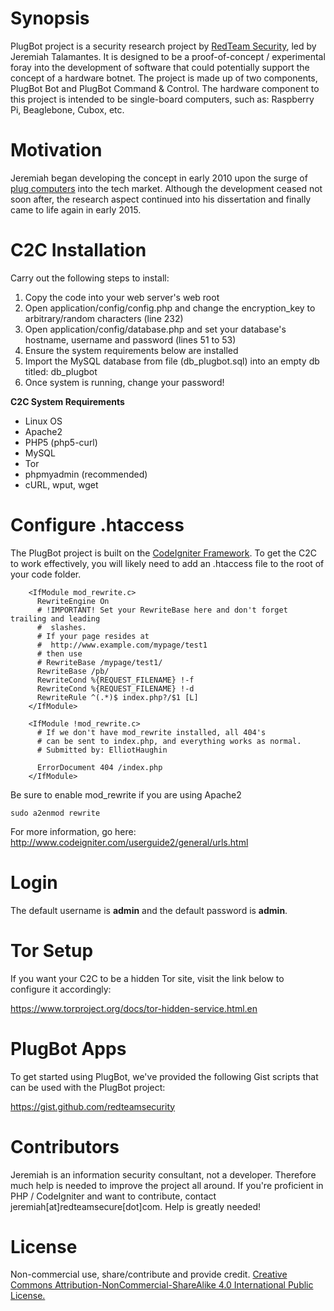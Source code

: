 

<h1>Synopsis</h1>

PlugBot project is a security research project by <a href="http://www.redteamsecure.com">RedTeam Security</a>, led by Jeremiah Talamantes. It is designed to be a proof-of-concept / experimental foray into the development of software that could potentially support the concept of a hardware botnet. The project is made up of two components, PlugBot Bot and PlugBot Command & Control. The hardware component to this project is intended to be single-board computers, such as: Raspberry Pi, Beaglebone, Cubox, etc.

<h1>Motivation</h1>

Jeremiah began developing the concept in early 2010 upon the surge of <a href="http://en.wikipedia.org/wiki/Plug_computer">plug computers</a> into the tech market. Although the development ceased not soon after, the research aspect continued into his dissertation and finally came to life again in early 2015.

<h1>C2C Installation</h1>

Carry out the following steps to install:

<ol>
	<li>Copy the code into your web server's web root</li>
	<li>Open application/config/config.php and change the encryption_key to arbitrary/random characters (line 232)</li>
	<li>Open application/config/database.php and set your database's hostname, username and password (lines 51 to 53)</li>
	<li>Ensure the system requirements below are installed</li>
	<li>Import the MySQL database from file (db_plugbot.sql) into an empty db titled: db_plugbot</li>
	<li>Once system is running, change your password!</li>
</ol>

<b>C2C System Requirements</b>

<ul>
	<li>Linux OS</li>
	<li>Apache2</li>
	<li>PHP5 (php5-curl)</li>
	<li>MySQL</li>
	<li>Tor</li>
	<li>phpmyadmin (recommended)</li>
	<li>cURL, wput, wget</li>
</ul>

<h1>Configure .htaccess</h1>

The PlugBot project is built on the <a href="http://www.codeigniter.com/" target="_blank">CodeIgniter Framework</a>. To get the C2C to work effectively, you will likely need to add an .htaccess file to the root of your code folder.

		<IfModule mod_rewrite.c>
		  RewriteEngine On
		  # !IMPORTANT! Set your RewriteBase here and don't forget trailing and leading
		  #  slashes.
		  # If your page resides at
		  #  http://www.example.com/mypage/test1
		  # then use
		  # RewriteBase /mypage/test1/
		  RewriteBase /pb/
		  RewriteCond %{REQUEST_FILENAME} !-f
		  RewriteCond %{REQUEST_FILENAME} !-d
		  RewriteRule ^(.*)$ index.php?/$1 [L]
		</IfModule>
		
		<IfModule !mod_rewrite.c>
		  # If we don't have mod_rewrite installed, all 404's
		  # can be sent to index.php, and everything works as normal.
		  # Submitted by: ElliotHaughin
		
		  ErrorDocument 404 /index.php
		</IfModule>
		
Be sure to enable mod_rewrite if you are using Apache2

<code>sudo a2enmod rewrite</code>

For more information, go here: <a href="http://www.codeigniter.com/userguide2/general/urls.html" target="_blank">http://www.codeigniter.com/userguide2/general/urls.html</a>

<h1>Login</h1>

The default username is <b>admin</b> and the default password is <b>admin</b>.

<h1>Tor Setup</h1>

If you want your C2C to be a hidden Tor site, visit the link below to configure it accordingly:

<a href="https://www.torproject.org/docs/tor-hidden-service.html.en" target="_blank">https://www.torproject.org/docs/tor-hidden-service.html.en</a>

<h1>PlugBot Apps</h1>

To get started using PlugBot, we've provided the following Gist scripts that can be used with the PlugBot project:

<a href="https://gist.github.com/redteamsecurity" target="_blank">https://gist.github.com/redteamsecurity</a>

<h1>Contributors</h1>

Jeremiah is an information security consultant, not a developer. Therefore much help is needed to improve the project all around. If you're proficient in PHP / CodeIgniter and want to contribute, contact jeremiah[at]redteamsecure[dot]com. Help is greatly needed!

<h1>License</h1>

Non-commercial use, share/contribute and provide credit. <a href="http://creativecommons.org/licenses/by-nc-sa/4.0/">Creative Commons Attribution-NonCommercial-ShareAlike 4.0 International Public License.</a>

